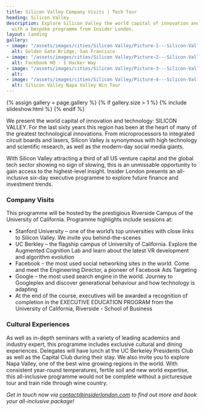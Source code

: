 ```yaml
---
title: Silicon Valley Company Visits | Tech Tour
heading: Silicon Valley
description: Explore Silicon Valley the world capital of innovation and technology
  with a bespoke programme from Insider London.
layout: landing
gallery:
- image: "/assets/images/cities/Silicon Valley/Picture-1---Silicon-Valley-Golden-Gate-Bridge-San-Francisco-Corporate-Executive-Business-Programme.jpg"
  alt: Golden Gate Bridge, San Francisco
- image: "/assets/images/cities/Silicon Valley/Picture-2---Silicon-Valley-Facebook-HQ-Corporate-Executive-Business-Programme.png"
  alt: Facebook HQ - 1 Hacker Way
- image: "/assets/images/cities/Silicon Valley/Picture-3---Silicon-Valley-Google-Corporate-Executive-Business-Programme.png"
  alt: 
- image: "/assets/images/cities/Silicon Valley/Picture-4---Silicon-Valley-Napa-Valley-Wine-Tour-San-Francisco-Corporate-Executive-Business-Programme.jpg"
  alt: Silicon Valley Napa Valley Win Tour
---
```


{% assign gallery = page.gallery %}
{% if gallery.size > 1 %}
  {% include slideshow.html %}
{% endif %}

We present the world capital of innovation and technology: SILICON VALLEY. For the last sixty years this region has been at the heart of many of the greatest technological innovations. From microprocessors to integrated circuit boards and lasers, Silicon Valley is synonymous with high technology and scientific research, as well as the modern-day social media giants.  

With Silicon Valley attracting a third of all US venture capital and the global tech sector showing no sign of slowing, this is an unmissable opportunity to gain access to the highest-level insight.
Insider London presents an all-inclusive six-day executive programme to explore future finance and investment trends.

### Company Visits
This programme will be hosted by the prestigious Riverside Campus of the University of California. Programme highlights include sessions at:
- Stanford University – one of the world’s top universities with close links to Silicon Valley. We invite you behind-the-scenes
- UC Berkley – the flagship campus of University of California. Explore the Augmented Cognition Lab and learn about the latest VR development and algorithm evolution
- Facebook – the most used social networking sites in the world. Come and meet the Engineering Director, a pioneer of Facebook Ads Targeting
- Google – the most used search engine in the world. Journey to Googleplex and discover generational behaviour and how technology is adapting
- At the end of the course, executives will be awarded a recognition of completion in the EXECUTIVE EDUCATION PROGRAM from the University of California, Riverside - School of Business

### Cultural Experiences
As well as in-depth seminars with a variety of leading academics and industry expert, this programme includes exclusive cultural and dining experiences. Delegates will have lunch at the UC Berkeley Presidents Club as well as the Capital Club during their stay.
We also invite you to explore Napa Valley, one of the best wine growing regions in the world. With consistent year-round temperatures, fertile soil and new world expertise, this all-inclusive programme would not be complete without a picturesque tour and train ride through wine country.

*Get in touch now via [contact@insiderlondon.com](mailto:contact@insiderlondon.com)  to find out more and book your all-inclusive package!*
